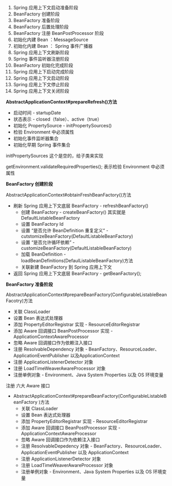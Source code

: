1. Spring 应用上下文启动准备阶段
2. BeanFactory 创建阶段
3. BeanFactory 准备阶段
4. BeanFactory 后置处理阶段
5. BeanFactory 注册 BeanPostProcessor 阶段
6. 初始化内建 Bean ：MessageSource
7. 初始化内建 Bean ： Spring 事件广播器
8. Spring 应用上下文刷新阶段
9. Spring 事件监听器注册阶段
10. BeanFactory 初始化完成阶段
11. Spring 应用上下启动完成阶段
12. Spring 应用上下文启动阶段
13. Spring 应用上下文停止阶段
14. Spring 应用上下文关闭阶段

**AbstractApplicationContext#prepareRefresh()方法**

+ 启动时间 - startupDate
+ 状态表示 - closed（false）、active（true）
+ 初始化 PropertySource - initPropertySources()
+ 检验 Environment 中必须属性
+ 初始化事件监听器集合
+ 初始化早期 Spring 事件集合



initPropertySources 这个是空的，给子类来实现

getEnvironment.validateRequiredProperties(); 表示检验 Environment 中必须属性



**BeanFactory 创建阶段**

AbstractApplicationContext#obtainFreshBeanFactory()方法

- 刷新 Spring 应用上下文底层 BeanFactory - refreshBeanFactory()
  - 创建 BeanFactory - createBeanFactory() 其实就是 DefaultListableBeanFactory
  - 设置 BeanFactory Id
  - 设置 “是否允许 BeanDefinition 重复定义“ - cutstomizeBeanFactory(DefaultListableBeanFactory)
  - 设置 “是否允许循环依赖” - customizeBeanFactory(DefaultListableBeanFactory)
  - 加载 BeanDefinition - loadBeanDefinitions(DefaulListableBeanFactory)方法
  - 关联新建 BeanFactory 到 Spring 应用上下文
- 返回 Spring 应用上下文底层 BeanFactory - getBeanFactory();

**BeanFactory 准备阶段**

AbstractApplicationContext#prepareBeanFactory(ConfigurableListableBeanFacotry)方法

+ 关联 ClassLoader
+ 设置 Bean 表达式处理器
+ 添加 PropertyEditorRegistrar 实现 - ResourceEditorRegistrar
+ 添加 Aware 回调接口 BeanPostProcessor 实现 - ApplicationContextAwareProcessor
+ 忽略 Aware 回调接口作为依赖注入接口
+ 注册 ResolvableDependency 对象 - BeanFactory、ResourceLoader、ApplicationEventPublisher 以及ApplicationContext
+ 注册 ApplicationListenerDetector 对象
+ 注册 LoadTimeWeaverAwareProcessor 对象
+ 注册单例对象 - Environment、Java System Properties 以及 OS 环境变量



注册 六大 Aware 接口



+ AbstractApplicationContext#prepareBeanFactory(ConfigurableListableBeanFactory )方法
  + 关联 ClassLoader
  + 设置 Bean 表达式处理器
  + 添加 PropertyEditorRegistrar 实现 - ResourceEditorRegistrar
  + 添加 Aware 回调接口 BeanPostProcessor 实现 - ApplicationContextAwareProcessor
  + 忽略 Aware 回调接口作为依赖注入接口
  + 注册 ResolvableDepedency 对象 - BeanFactory、ResourceLoader、ApplicationEventPublisher 以及 ApplicationContext
  + 注册 ApplicationListenerDetector 对象
  + 注册 LoadTimeWeaverAwareProcessor 对象
  + 注册单例对象 - Environment、Java System Properties 以及 OS 环境变量




